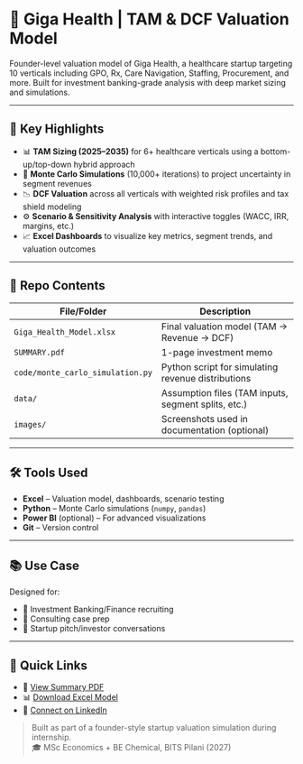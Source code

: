 # 🏥 Giga Health | TAM & DCF Valuation Model

Founder-level valuation model of Giga Health, a healthcare startup targeting 10 verticals including GPO, Rx, Care Navigation, Staffing, Procurement, and more. Built for investment banking-grade analysis with deep market sizing and simulations.

---

## 📌 Key Highlights

- 📊 **TAM Sizing (2025–2035)** for 6+ healthcare verticals using a bottom-up/top-down hybrid approach
- 🎲 **Monte Carlo Simulations** (10,000+ iterations) to project uncertainty in segment revenues
- 📉 **DCF Valuation** across all verticals with weighted risk profiles and tax shield modeling
- ⚙️ **Scenario & Sensitivity Analysis** with interactive toggles (WACC, IRR, margins, etc.)
- 📈 **Excel Dashboards** to visualize key metrics, segment trends, and valuation outcomes

---

## 📁 Repo Contents

| File/Folder | Description |
|-------------|-------------|
| `Giga_Health_Model.xlsx` | Final valuation model (TAM → Revenue → DCF) |
| `SUMMARY.pdf` | 1-page investment memo |
| `code/monte_carlo_simulation.py` | Python script for simulating revenue distributions |
| `data/` | Assumption files (TAM inputs, segment splits, etc.) |
| `images/` | Screenshots used in documentation (optional) |

---

## 🛠 Tools Used

- **Excel** – Valuation model, dashboards, scenario testing  
- **Python** – Monte Carlo simulations (`numpy`, `pandas`)  
- **Power BI** (optional) – For advanced visualizations  
- **Git** – Version control

---

## 📚 Use Case

Designed for:
- 📩 Investment Banking/Finance recruiting
- 🧠 Consulting case prep
- 🚀 Startup pitch/investor conversations

---

## 🔗 Quick Links

- 📄 [View Summary PDF](file:///C:/Users/SID/AppData/Local/Microsoft/Windows/INetCache/IE/4IXO1HN6/Giga_Health_Valuation_Summary.pdf)
- 📊 [Download Excel Model](https://1drv.ms/x/c/4b56b7cd70d4fd96/ETPM2hjGT_tFnNRxB9sch2kBdlxuHYpMIcIj4GgSKQ92kQ?e=lrZBO3)
- 🧠 [Connect on LinkedIn](www.linkedin.com/in/kv-siddharth)

> Built as part of a founder-style startup valuation simulation during internship.  
> 🎓 MSc Economics + BE Chemical, BITS Pilani (2027)

